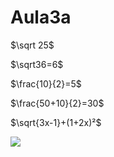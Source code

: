 # Aula3a
$\sqrt 25$

$\sqrt36=6$

$\frac{10}{2}=5$

$\frac{50+10}{2}=30$

$\sqrt{3x-1}+(1+2x)²$

![](https://images.app.goo.gl/YZE1kREpZzXfX2L27)
